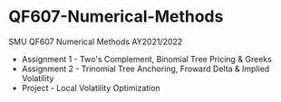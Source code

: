 # QF607-Numerical-Methods
SMU QF607 Numerical Methods AY2021/2022

- Assignment 1 - Two's Complement, Binomial Tree Pricing & Greeks
- Assignment 2 - Trinomial Tree Anchoring, Froward Delta & Implied Volatility
- Project - Local Volatility Optimization
